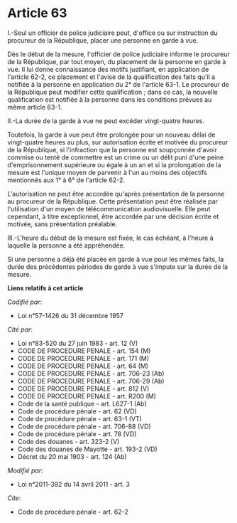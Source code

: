 # Article 63

I.-Seul un officier de police judiciaire peut, d'office ou sur instruction du procureur de la République, placer une personne
en garde à vue. 

Dès le début de la mesure, l'officier de police judiciaire informe le procureur de la République, par tout moyen, du
placement de la personne en garde à vue. Il lui donne connaissance des motifs justifiant, en application de l'article 62-2,
ce placement et l'avise de la qualification des faits qu'il a notifiée à la personne en application du 2° de l'article 63-1.
Le procureur de la République peut modifier cette qualification ; dans ce cas, la nouvelle qualification est notifiée à la
personne dans les conditions prévues au même article 63-1. 

II.-La durée de la garde à vue ne peut excéder vingt-quatre heures. 

Toutefois, la garde à vue peut être prolongée pour un nouveau délai de vingt-quatre heures au plus, sur autorisation écrite
et motivée du procureur de la République, si l'infraction que la personne est soupçonnée d'avoir commise ou tenté de
commettre est un crime ou un délit puni d'une peine d'emprisonnement supérieure ou égale à un an et si la prolongation de la
mesure est l'unique moyen de parvenir à l'un au moins des objectifs mentionnés aux 1° à 6° de l'article 62-2. 

L'autorisation ne peut être accordée qu'après présentation de la personne au procureur de la République. Cette présentation
peut être réalisée par l'utilisation d'un moyen de télécommunication audiovisuelle. Elle peut cependant, à titre
exceptionnel, être accordée par une décision écrite et motivée, sans présentation préalable. 

III.-L'heure du début de la mesure est fixée, le cas échéant, à l'heure à laquelle la personne a été appréhendée. 

Si une personne a déjà été placée en garde à vue pour les mêmes faits, la durée des précédentes périodes de garde à vue
s'impute sur la durée de la mesure.

**Liens relatifs à cet article**

_Codifié par_:

  - Loi n°57-1426 du 31 décembre 1957

_Cité par_:

  - Loi n°83-520 du 27 juin 1983 - art. 12 (V)
  - CODE DE PROCEDURE PENALE - art. 154 (M)
  - CODE DE PROCEDURE PENALE - art. 171 (M)
  - CODE DE PROCEDURE PENALE - art. 64 (M)
  - CODE DE PROCEDURE PENALE - art. 706-23 (Ab)
  - CODE DE PROCEDURE PENALE - art. 706-29 (Ab)
  - CODE DE PROCEDURE PENALE - art. 812 (V)
  - CODE DE PROCEDURE PENALE - art. R200 (M)
  - Code de la santé publique - art. L627-1 (Ab)
  - Code de procédure pénale - art. 62 (VD)
  - Code de procédure pénale - art. 63-1 (VT)
  - Code de procédure pénale - art. 706-88 (VD)
  - Code de procédure pénale - art. 78 (VD)
  - Code des douanes - art. 323-2 (V)
  - Code des douanes de Mayotte - art. 193-2 (VD)
  - Décret du 20 mai 1903 - art. 124 (Ab)

_Modifié par_:

  - Loi n°2011-392 du 14 avril 2011 - art. 3

_Cite_:

  - Code de procédure pénale - art. 62-2
